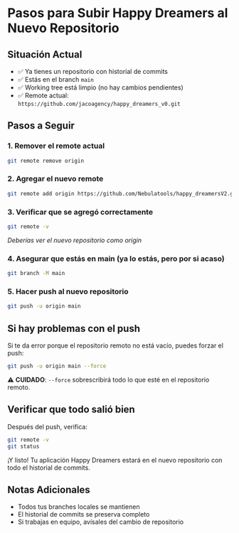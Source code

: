# Pasos para Subir Happy Dreamers al Nuevo Repositorio

## Situación Actual
- ✅ Ya tienes un repositorio con historial de commits
- ✅ Estás en el branch `main`
- ✅ Working tree está limpio (no hay cambios pendientes)
- ✅ Remote actual: `https://github.com/jacoagency/happy_dreamers_v0.git`

## Pasos a Seguir

### 1. Remover el remote actual
```bash
git remote remove origin
```

### 2. Agregar el nuevo remote
```bash
git remote add origin https://github.com/Nebulatools/happy_dreamersV2.git
```

### 3. Verificar que se agregó correctamente
```bash
git remote -v
```
*Deberías ver el nuevo repositorio como origin*

### 4. Asegurar que estás en main (ya lo estás, pero por si acaso)
```bash
git branch -M main
```

### 5. Hacer push al nuevo repositorio
```bash
git push -u origin main
```

## Si hay problemas con el push

Si te da error porque el repositorio remoto no está vacío, puedes forzar el push:
```bash
git push -u origin main --force
```

⚠️ **CUIDADO**: `--force` sobrescribirá todo lo que esté en el repositorio remoto.

## Verificar que todo salió bien

Después del push, verifica:
```bash
git remote -v
git status
```

¡Y listo! Tu aplicación Happy Dreamers estará en el nuevo repositorio con todo el historial de commits.

## Notas Adicionales

- Todos tus branches locales se mantienen
- El historial de commits se preserva completo
- Si trabajas en equipo, avísales del cambio de repositorio